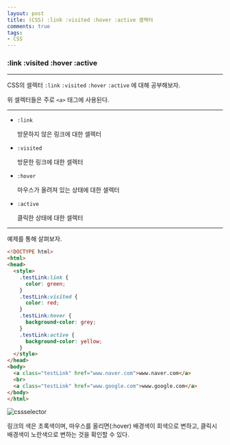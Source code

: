 ```yaml
---
layout: post
title: (CSS) :link :visited :hover :active 셀렉터
comments: true
tags:
- CSS
---
```




### :link :visited :hover :active

---



CSS의 셀렉터 `:link` `:visited` `:hover` `:active` 에 대해 공부해보자.

위 셀렉터들은 주로 `<a>` 태그에 사용된다.

---

* `:link`

  방문하지 않은 링크에 대한 셀렉터

* `:visited` 

  방문한 링크에 대한 셀렉터

* `:hover`

  마우스가 올려져 있는 상태에 대한 셀렉터

* `:active`

  클릭한 상태에 대한 셀렉터

---

예제를 통해 살펴보자.

```html
<!DOCTYPE html>
<html>
<head>
  <style>
    .testLink:link {
      color: green;
    }
    .testLink:visited {
      color: red;
    }
    .testLink:hover {
      background-color: grey;
    }
    .testLink:active {
      background-color: yellow;
    }
  </style>
</head>
<body>
  <a class="testLink" href="www.naver.com">www.naver.com</a>
  <br>
  <a class="testLink" href="www.google.com">www.google.com</a>
</body>
</html>
```



![cssselector](https://user-images.githubusercontent.com/28145780/47614117-ce62a900-dadd-11e8-8c7c-a8ee8e6fdea5.gif)

링크의 색은 초록색이며, 마우스를 올리면(:hover) 배경색이 회색으로 변하고, 클릭시 배경색이 노란색으로 변하는 것을 확인할 수 있다.
